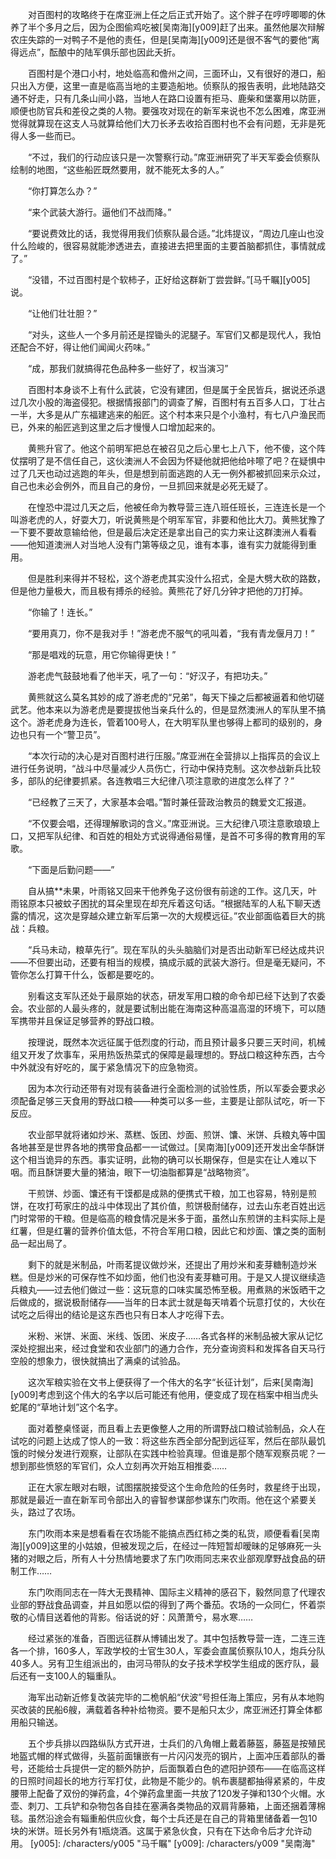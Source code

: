 　　对百图村的攻略终于在席亚洲上任之后正式开始了。这个胖子在哼哼唧唧的休养了半个多月之后，因为企图偷鸡吃被[吴南海][y009]赶了出来。虽然他屡次辩解农庄失踪的一对鸭子不是他的责任，但是[吴南海][y009]还是很不客气的要他“离得远点”，酝酿中的陆军俱乐部也因此夭折。

　　百图村是个港口小村，地处临高和儋州之间，三面环山，又有很好的港口，船只出入方便，这里一直是临高当地的主要造船地。侦察队的报告表明，此地陆路交通不好走，只有几条山间小路，当地人在路口设置有拒马、鹿柴和堡寨用以防匪，顺便也防官兵和差役之类的人物。要强攻对现在的新军来说也不怎么困难，席亚洲觉得就算现在这支人马就算给他们大刀长矛去收拾百图村也不会有问题，无非是死得人多一些而已。

　　“不过，我们的行动应该只是一次警察行动。”席亚洲研究了半天军委会侦察队绘制的地图，“这些船匠既然要用，就不能死太多的人。”

　　“你打算怎么办？”

　　“来个武装大游行。逼他们不战而降。”

　　“要说费效比的话，我觉得用我们侦察队最合适。”北炜提议，“周边几座山也没什么险峻的，很容易就能渗透进去，直接进去把里面的主要首脑都抓住，事情就成了。”

　　“没错，不过百图村是个软柿子，正好给这群新丁尝尝鲜。”[马千瞩][y005]说。

　　“让他们壮壮胆？”

　　“对头，这些人一个多月前还是捏锄头的泥腿子。军官们又都是现代人，我怕还配合不好，得让他们闻闻火药味。”

　　“成，那我们就搞得花色品种多一些好了，权当演习”

　　百图村本身谈不上有什么武装，它没有建团，但是属于全民皆兵，据说还杀退过几次小股的海盗侵犯。根据情报部门的调查了解，百图村有五百多人口，丁壮占一半，大多是从广东福建逃来的船匠。这个村本来只是个小渔村，有七八户渔民而已，外来的船匠逃到这里之后才慢慢人口增加起来的。

　　黄熊升官了。他这个前明军把总在被召见之后心里七上八下，他不傻，这个阵仗摆明了是不信任自己，这伙澳洲人不会因为怀疑他就把他给咔嚓了吧？在疑惧中过了几天也动过逃跑的年头，但是想到前面逃跑的人无一例外都被抓回来示众过，自己也未必会例外，而且自己的身份，一旦抓回来就是必死无疑了。

　　在惶恐中混过几天之后，他被任命为教导营三连八班任班长，三连连长是一个叫游老虎的人，好耍大刀，听说黄熊是个明军军官，非要和他比大刀。黄熊犹豫了一下要不要故意输给他，但是最后决定还是拿出自己的实力来让这群澳洲人看看——他知道澳洲人对当地人没有门第等级之见，谁有本事，谁有实力就能得到重用。

　　但是胜利来得并不轻松，这个游老虎其实没什么招式，全是大劈大砍的路数，但是他力量极大，而且极有搏杀的经验。黄熊花了好几分钟才把他的刀打掉。

　　“你输了！连长。”

　　“要用真刀，你不是我对手！”游老虎不服气的吼叫着，“我有青龙偃月刀！”

　　“那是唱戏的玩意，用它你输得更快！”

　　游老虎气鼓鼓地看了他半天，吼了一句：“好汉子，有把功夫。”

　　黄熊就这么莫名其妙的成了游老虎的“兄弟”，每天下操之后都被逼着和他切磋武艺。他本来以为游老虎是要提拔他当亲兵什么的，但是显然澳洲人的军队里不搞这个。游老虎身为连长，管着100号人，在大明军队里也够得上都司的级别的，身边也只有一个“警卫员”。

　　“本次行动的决心是对百图村进行压服。”席亚洲在全营排以上指挥员的会议上进行任务说明，“战斗中尽量减少人员伤亡，行动中保持克制。这次参战新兵比较多，部队的纪律要抓紧。各连教唱三大纪律八项注意歌的进度怎么样了？”

　　“已经教了三天了，大家基本会唱。”暂时兼任营政治教员的魏爱文汇报道。

　　“不仅要会唱，还得理解歌词的含义。”席亚洲说。三大纪律八项注意歌琅琅上口，又把军队纪律、和百姓的相处方式说得通俗易懂，是首不可多得的教育用的军歌。

　　“下面是后勤问题——”

　　自从搞**未果，叶雨铭又回来干他养兔子这份很有前途的工作。这几天，叶雨铭原本只被蚊子困扰的耳朵里现在却充斥着这句话。“根据陆军的人私下聊天透露的情况，这次是穿越众建立新军后第一次的大规模远征。”农业部面临着巨大的挑战：兵粮。

　　“兵马未动，粮草先行”。现在军队的头头脑脑们对是否出动新军已经达成共识——不但要出动，还要有相当的规模，搞成示威的武装大游行。但是毫无疑问，不管你怎么打算干什么，饭都是要吃的。

　　别看这支军队还处于最原始的状态，研发军用口粮的命令却已经下达到了农委会。农业部的人最头疼的，就是要试制出能在海南这种高温高湿的环境下，可以随军携带并且保证足够营养的野战口粮。

　　按理说，既然本次远征属于低烈度的行动，而且预计最多只要三天时间，机械组又开发了炊事车，采用热饭热菜式的保障是最理想的。野战口粮这种东西，古今中外就没有好吃的，属于紧急情况下的应急物资。

　　因为本次行动还带有对现有装备进行全面检测的试验性质，所以军委会要求必须配备足够三天食用的野战口粮——种类可以多一些，主要是让部队试吃，听一下反应。

　　农业部早就将诸如炒米、蒸糕、饭团、炒面、煎饼、馕、米饼、兵粮丸等中国各地甚至是世界各地的携带食品都一一试做过。[吴南海][y009]还开发出金华酥饼这个相当诡异的东西。事实证明，此物的确可以长期保存，但是实在让人难以下咽。而且酥饼要大量的猪油，眼下一切油脂都算是“战略物资”。

　　干煎饼、炒面、馕还有干馍都是成熟的便携式干粮，加工也容易，特别是煎饼，在攻打苟家庄的战斗中体现出了其价值，煎饼极耐储存，过去山东老百姓出远门时常带的干粮。但是临高的粮食情况是米多于面，虽然山东煎饼的主料实际上是红薯，但是红薯的营养价值太低，不符合军用口粮，因此它和炒面、馕之类的面制品一起出局了。

　　剩下的就是米制品，叶雨茗提议做炒米，还提出了用炒米和麦芽糖制造炒米糕。但是炒米的可保存性不如炒面，他们也没有麦芽糖可用。于是又人提议继续造兵粮丸——过去他们做过一些：这玩意的口味实属恐怖至极。用煮熟的米饭晒干之后做成的，据说极耐储存——当年的日本武士就是每天啃着个玩意打仗的，大伙在试吃之后得出的结论是这东西也只有日本人才吃得下去。

　　米粉、米饼、米面、米线、饭团、米皮子……各式各样的米制品被大家从记忆深处挖掘出来，经过食堂和农业部门的通力合作，充分查询资料和发挥各自天马行空般的想象力，很快就搞出了满桌的试验品。

　　这次军粮实验在文书上便获得了一个伟大的名字“长征计划”，后来[吴南海][y009]考虑到这个伟大的名字以后可能还有他用，便变成了现在档案中相当虎头蛇尾的“草地计划”这个名字。

　　面对着整桌怪诞，而且看上去更像整人之用的所谓野战口粮试验制品，众人在试吃的问题上达成了惊人的一致：将这些东西全部分配到远征军，然后在部队最饥饿的时候分发进行观察，让部队在实践中检验真理。但谁是那个随军观察员呢？一想到那些愤怒的军官们，众人立刻再次开始互相推委……

　　正在大家左眼对右眼，试图摆脱接受这个生命危险的任务时，救星终于出现，那就是最近一直在新军司令部出入的睿智参谋部参谋东门吹雨。他在这个紧要关头，路过了农场。

　　东门吹雨本来是想看看在农场能不能搞点西红柿之类的私货，顺便看看[吴南海][y009]这里的小姑娘，但被发现之后，在经过一阵短暂却暧昧的足够麻死一头猪的对眼之后，所有人十分热情地要求了东门吹雨同志来农业部观摩野战食品的研制工作……

　　东门吹雨同志在一阵大无畏精神、国际主义精神的感召下，毅然同意了代理农业部的野战食品调查，并且如愿以偿的得到了两个番茄。农场的一众同仁，怀着崇敬的心情目送着他的背影。俗话说的好：风萧萧兮，易水寒……

　　经过紧张的准备，百图远征群从博铺出发了。其中包括教导营一连，二连三连各一个排，160多人，军政学校的士官生30人，军委会直属侦察队10人，炮兵分队40多人。另有卫生组派出的，由河马带队的女子技术学校学生组成的医疗队，最后还有一支100人的辎重队。

　　海军出动新近修复改装完毕的二桅帆船“伏波”号担任海上策应，另有从本地购买改装的民船6艘，满载着各种补给物资。要不是船只太少，席亚洲还打算全体都用船只输送。

　　五个步兵排以四路纵队方式开进，士兵们的八角帽上戴着藤盔，藤盔是按殖民地盔式帽的样式做得，头盔前面镶嵌有一片闪闪发亮的钢片，上面冲压着部队的番号，还能给士兵提供一定的额外防护，后面飘着白色的遮阳护颈布——在临高这样的日照时间超长的地方行军打仗，此物是不能少的。帆布裹腿都抽得紧紧的，牛皮腰带上配备了双份的弹药盒，4个弹药盒里面一共放了120发子弹和130个火帽。水壶、刺刀、工兵铲和杂物包各自挂在塞满各类物品的双肩背藤箱，上面还捆着薄棉毯。虽然沿途会有辎重船供应伙食，每个士兵还是在自己的背箱里储备着一包10块的米饼。班长另外有1瓶烧酒。这属于紧急伙食，只有在下达命令后才允许动用。
[y005]: /characters/y005 "马千瞩"
[y009]: /characters/y009 "吴南海"
